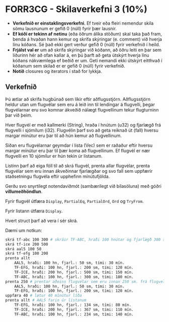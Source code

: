 # FORR3CG - Skilaverkefni 3 (10%)

- **Verkefnið er einstaklingsverkefni**. Ef tveir eða fleiri nemendur skila sömu lausnunum er gefið 0 (núll) fyrir þær lausnir.
- **Ef kóði er tekinn af netinu** (eða öðrum álíka stöðum) skal taka það fram, benda á hvaðan hann kemur og skrifa skýringar (e. comment) við hverja línu kóðans. Sé það ekki gert verður gefið 0 (núll) fyrir verkefnið í heild.
- **Frjálst val er** um að skrifa skýringar við kóðann, að öðru leiti en þar sem liðurinn hér að ofan kallar á, en þú þarft að geta útskýrt hverja línu kóðans nákvæmlega ef beðið er um. Geti nemandi ekki útskýrt eitthvað í kóðanum sem skilað er er gefið 0 (núll) fyrir verkefnið.
- **Notið** closures og iterators í stað for lykkja.

## Verkefnið

Þú ætlar að skrifa hugbúnað sem líkir eftir aðflugsstjórn. Aðflugsstjórn heldur utan um flugvélar sem eru á leið inn til lendingar á flugvelli, þegar flugvélarnar eru svo komnar ákveðið nálægt flugvellinum tekur flugturninn þar við þeim. 

Hver flugvél er með kallmerki (String), hraða í hnútum (u32) og fjarlægð frá flugvelli í sjómílum (i32). Flugvélin þarf svo að geta reiknað út (fall) hversu margar mínútur eru þar til að hún kemur að flugvellinum.

Síðan eru flugvélarnar geymdar í lista (Vec) sem er raðaður eftir hversu margar mínútur eru þar til þær koma að flugvellinum. Ef flugvél er nær flugvelli en 10 sjómílur er hún tekin úr listanum.

Listinn þarf að eiga föll til að skrá flugvél, prenta allar flugvélar, prenta flugvélar sem eru innan ákveðinnar fjarlægðar og svo fall sem uppfærir staðsetningu flugvéla eftir upphefinn mínútufjölda.

Gerðu svo snyrtilegt notendaviðmót (sambærilegt við bílasöluna) með góðri **villumeðhöndlun**.

Fyrir flugvél útfæra `Display`, `PartialEq`, `PartialOrd`, `Ord` og `TryFrom`.

Fyrir listann útfæra `Display`.

Hvert struct þarf að vera í sér skrá.

Dæmi um notkun:
```bash 
skrá tf-abc 100 300 # skráir TF-ABC, hraði 100 hnútar og fjarlægð 300 sjómílur
skrá tf-ice 200 500
skrá aal5 100 50
skrá tf-efg 100 200
prenta allt
    AAL5, hraði: 100 hn, fjarl.: 50 sm, tími: 30 mín.
    TF-EFG, hraði: 100 hn, fjarl.: 200 sm, tími: 120 mín.
    TF-ICE, hraði: 200 hn, fjarl.: 500 sm, tími: 150 mín.
    TF-ABC, hraði: 100 hn, fjarl.: 300 sm, tími: 180 mín.
prenta 250 # prentar aðeins flugvélar sem eru innan 250 sm. frá flugvelli
    AAL5, hraði: 100 hn, fjarl.: 50 sm, tími: 30 mín.
    TF-EFG, hraði: 100 hn, fjarl.: 200 sm, tími: 120 mín.
uppfæra 40 # lætur 40 mínútur líða
prenta allt # AAL5 farin úr listanum
    TF-EFG, hraði: 100 hn, fjarl.: 134 sm, tími: 80 mín.
    TF-ICE, hraði: 200 hn, fjarl.: 367 sm, tími: 110 mín.
    TF-ABC, hraði: 100 hn, fjarl.: 234 sm, tími: 140 mín.
```




